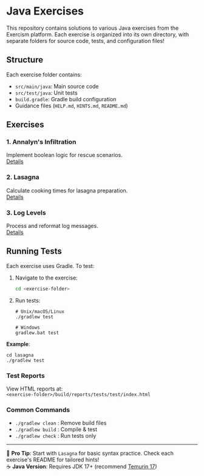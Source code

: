 # Java Exercises

This repository contains solutions to various Java exercises from the Exercism platform. Each exercise is organized into its own directory, with separate folders for source code, tests, and configuration files!

## Structure

Each exercise folder contains:
- `src/main/java`: Main source code
- `src/test/java`: Unit tests
- `build.gradle`: Gradle build configuration
- Guidance files (`HELP.md`, `HINTS.md`, `README.md`)

## Exercises

### 1. Annalyn's Infiltration  
Implement boolean logic for rescue scenarios.  
[Details](annalyns-infiltration/README.md)

### 2. Lasagna  
Calculate cooking times for lasagna preparation.  
[Details](lasagna/README.md)

### 3. Log Levels  
Process and reformat log messages.  
[Details](log-levels/README.md)

## Running Tests

Each exercise uses Gradle. To test:

1. Navigate to the exercise:
   ```bash
   cd <exercise-folder>
   ```

2. Run tests:
   ```
   # Unix/macOS/Linux
   ./gradlew test

   # Windows
   gradlew.bat test
   ```

**Example**:
```
cd lasagna
./gradlew test
```

### Test Reports
View HTML reports at:  
`<exercise-folder>/build/reports/tests/test/index.html`

### Common Commands
- `./gradlew clean` : Remove build files
- `./gradlew build` : Compile & test
- `./gradlew check` : Run tests only

---

🎯 **Pro Tip**: Start with `Lasagna` for basic syntax practice. Check each exercise's README for tailored hints!  
☕ **Java Version**: Requires JDK 17+ (recommend [Temurin 17](https://adoptium.net/))

